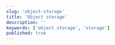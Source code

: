 ```yaml
---
slug: 'object-storage'
title: 'Object storage'
description: ''
keywords: ['object storage', 'storage']
published: true
---
```


